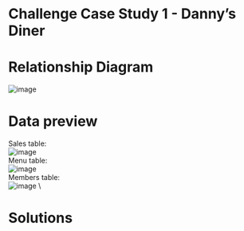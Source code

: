 # Challenge Case Study 1 - Danny’s Diner

# **Relationship Diagram**
![image](https://github.com/user-attachments/assets/84352eef-fbdf-4308-8feb-bf678d63a0e4)

# **Data preview**
Sales table:
\
![image](https://github.com/user-attachments/assets/c057a972-4f1f-4856-877b-1dbe9a2b875e)
\
Menu table:
\
![image](https://github.com/user-attachments/assets/0b3b07de-bcbc-45a0-a52c-a9b0d59c1886)
\
Members table:
\
![image](https://github.com/user-attachments/assets/d984dcac-2fe2-436e-a9e6-6ad8ca0642ee)
\
# **Solutions**

